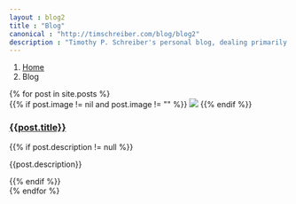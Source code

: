 ```yaml
---
layout : blog2
title : "Blog"
canonical : "http://timschreiber.com/blog/blog2"
description : "Timothy P. Schreiber's personal blog, dealing primarily with software development, but also dabbling in songwriting, food, and gardening from time to time."
---
```


<ol class="breadcrumb">
	<li><a href="/">Home</a></li>
	<li>Blog</li>
</ol>



<div id="pinstrap-container" class="row">
	{% for post in site.posts %}
		<div class="pinstrap-item">
			<div class="panel panel-default">
				<div class="panel-body">
					{{% if post.image != nil and post.image != "" %}}
						<img src="/img/{{post.image}}" class="img-rounded" style="max-width:100%" />
					{{% endif %}}
					<h3><a href="{{post.url}}">{{post.title}}</a></h3>
					{{% if post.description != null %}}
						<p>{{post.description}}</p>
					{{% endif %}}
				</div>
			</div>
		</div>
	{% endfor %}
</div>

